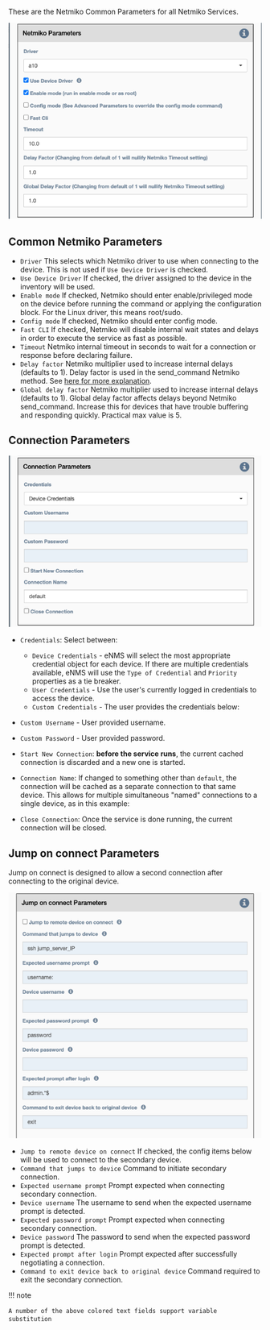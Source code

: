 These are the Netmiko Common Parameters for all Netmiko Services.

![Netmiko Common Parameters](../../_static/automation/builtin_service_types/netmiko_parameters.png)

## Common Netmiko Parameters

-   `Driver` This selects which Netmiko driver to use when connecting to
    the device. This is not used if `Use Device Driver` is checked.
-   `Use Device Driver` If checked, the driver assigned to the device in
    the inventory will be used.
-   `Enable mode` If checked, Netmiko should enter enable/privileged
    mode on the device before running the command or applying the
    configuration block. For the Linux driver, this means root/sudo.
-   `Config mode` If checked, Netmiko should enter config mode.
-   `Fast CLI` If checked, Netmiko will disable internal wait states and
    delays in order to execute the service as fast as possible.
-   `Timeout` Netmiko internal timeout in seconds to wait for a
    connection or response before declaring failure.
-   `Delay factor` Netmiko multiplier used to increase internal delays
    (defaults to 1). Delay factor is used in the send_command Netmiko
    method. See [here for more explanation](https://pynet.twb-tech.com/blog/automation/netmiko-what-is-done.html).
-   `Global delay factor` Netmiko multiplier used to increase internal
    delays (defaults to 1). Global delay factor affects delays
    beyond Netmiko send_command. Increase this for devices that have
    trouble buffering and responding quickly. Practical max value is 5.

## Connection Parameters

![Netmiko Connection Parameters](../../_static/automation/builtin_service_types/netmiko_connectionparameters.png)

- `Credentials`: Select between:
    - `Device Credentials` - eNMS will select the most appropriate credential
      object for each device. If there are multiple credentials available, eNMS
      will use the `Type of Credential` and `Priority` properties as a tie
      breaker.
    - `User Credentials` - Use the user's currently logged in credentials to
      access the device.
    - `Custom Credentials` - The user provides the credentials below:

- `Custom Username` - User provided username.

- `Custom Password` - User provided password.

- `Start New Connection`: **before the service runs**, the current
  cached connection is discarded and a new one is started.
    
- `Connection Name`: If changed to something other than `default`, the
  connection will be cached as a separate connection to that same device.
  This allows for multiple simultaneous "named" connections to a single
  device, as in this example:
    
- `Close Connection`: Once the service is done running, the current
  connection will be closed.

## Jump on connect Parameters

Jump on connect is designed to allow a second connection after
connecting to the original device.

![Netmiko Jump On Connect Parameters](../../_static/automation/builtin_service_types/netmiko_jumponconnect.png)

-   `Jump to remote device on connect` If checked, the config items
    below will be used to connect to the secondary device.
-   `Command that jumps to device` Command to initiate secondary
    connection.
-   `Expected username prompt` Prompt expected when connecting secondary
    connection.
-   `Device username` The username to send when the expected username
    prompt is detected.
-   `Expected password prompt` Prompt expected when connecting secondary
    connection.
-   `Device password` The password to send when the expected password
    prompt is detected.
-   `Expected prompt after login` Prompt expected after successfully
    negotiating a connection.
-   `Command to exit device back to original device` Command required to
    exit the secondary connection.

!!! note

    A number of the above colored text fields support variable substitution
   